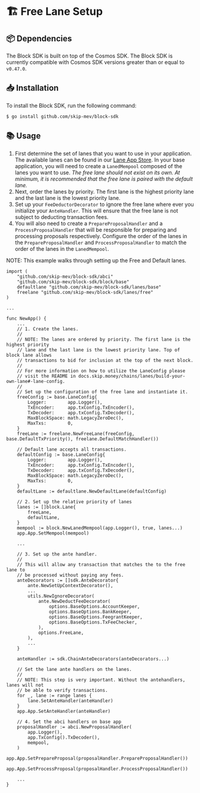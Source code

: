 # 🏗️ Free Lane Setup

## 📦 Dependencies

The Block SDK is built on top of the Cosmos SDK. The Block SDK is currently
compatible with Cosmos SDK versions greater than or equal to `v0.47.0`.

## 📥 Installation

To install the Block SDK, run the following command:

```bash
$ go install github.com/skip-mev/block-sdk
```

## 📚 Usage

1. First determine the set of lanes that you want to use in your application. The
available lanes can be found in our 
[Lane App Store](https://docs.skip.money/chains/lanes/existing-lanes/default). 
In your base application, you will need to create a `LanedMempool` composed of the
lanes you want to use. *The free lane should not exist on its own. At minimum, it
is recommended that the free lane is paired with the default lane.*
2. Next, order the lanes by priority. The first lane is the highest priority lane
and the last lane is the lowest priority lane.
3. Set up your `FeeDeductorDecorator` to ignore the free lane where ever you
initialize your `AnteHandler`. This will ensure that the free lane is not
subject to deducting transaction fees.
4. You will also need to create a `PrepareProposalHandler` and a 
`ProcessProposalHandler` that will be responsible for preparing and processing 
proposals respectively. Configure the order of the lanes in the
`PrepareProposalHandler` and `ProcessProposalHandler` to match the order of the
lanes in the `LanedMempool`.

NOTE: This example walks through setting up the Free and Default lanes.

```golang
import (
    "github.com/skip-mev/block-sdk/abci"
    "github.com/skip-mev/block-sdk/block/base"
    defaultlane "github.com/skip-mev/block-sdk/lanes/base"
    freelane "github.com/skip-mev/block-sdk/lanes/free"
)

...

func NewApp() {
    ...
    // 1. Create the lanes.
    //
    // NOTE: The lanes are ordered by priority. The first lane is the highest priority
    // lane and the last lane is the lowest priority lane. Top of block lane allows
    // transactions to bid for inclusion at the top of the next block.
    //
    // For more information on how to utilize the LaneConfig please
    // visit the README in docs.skip.money/chains/lanes/build-your-own-lane#-lane-config.
    //
    // Set up the configuration of the free lane and instantiate it.
    freeConfig := base.LaneConfig{
        Logger:        app.Logger(),
        TxEncoder:     app.txConfig.TxEncoder(),
        TxDecoder:     app.txConfig.TxDecoder(),
        MaxBlockSpace: math.LegacyZeroDec(),
        MaxTxs:        0,
    }
    freeLane := freelane.NewFreeLane(freeConfig, base.DefaultTxPriority(), freelane.DefaultMatchHandler())
    
    // Default lane accepts all transactions.
    defaultConfig := base.LaneConfig{
        Logger:        app.Logger(),
        TxEncoder:     app.txConfig.TxEncoder(),
        TxDecoder:     app.txConfig.TxDecoder(),
        MaxBlockSpace: math.LegacyZeroDec(),
        MaxTxs:        0,
    }
    defaultLane := defaultlane.NewDefaultLane(defaultConfig)

    // 2. Set up the relative priority of lanes
    lanes := []block.Lane{
        freeLane,
        defaultLane,
    }
    mempool := block.NewLanedMempool(app.Logger(), true, lanes...)
    app.App.SetMempool(mempool)

    ...

    // 3. Set up the ante handler.
    //
    // This will allow any transaction that matches the to the free lane to 
    // be processed without paying any fees.
    anteDecorators := []sdk.AnteDecorator{
		ante.NewSetUpContextDecorator(),
        ...
		utils.NewIgnoreDecorator(
			ante.NewDeductFeeDecorator(
				options.BaseOptions.AccountKeeper,
				options.BaseOptions.BankKeeper,
				options.BaseOptions.FeegrantKeeper,
				options.BaseOptions.TxFeeChecker,
			),
			options.FreeLane,
		),
        ...
	}

    anteHandler := sdk.ChainAnteDecorators(anteDecorators...)

    // Set the lane ante handlers on the lanes.
    //
    // NOTE: This step is very important. Without the antehandlers, lanes will not
    // be able to verify transactions.
    for _, lane := range lanes {
        lane.SetAnteHandler(anteHandler)
    }
    app.App.SetAnteHandler(anteHandler)

    // 4. Set the abci handlers on base app
    proposalHandler := abci.NewProposalHandler(
        app.Logger(),
        app.TxConfig().TxDecoder(),
        mempool,
    )
    app.App.SetPrepareProposal(proposalHandler.PrepareProposalHandler())
    app.App.SetProcessProposal(proposalHandler.ProcessProposalHandler())

    ...
}
```
